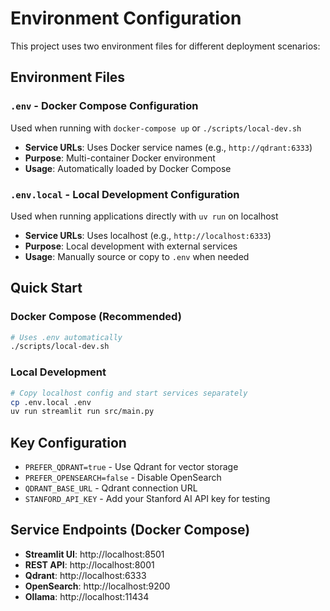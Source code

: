 # Environment Configuration

This project uses two environment files for different deployment scenarios:

## Environment Files

### `.env` - Docker Compose Configuration
Used when running with `docker-compose up` or `./scripts/local-dev.sh`

- **Service URLs**: Uses Docker service names (e.g., `http://qdrant:6333`)
- **Purpose**: Multi-container Docker environment
- **Usage**: Automatically loaded by Docker Compose

### `.env.local` - Local Development Configuration  
Used when running applications directly with `uv run` on localhost

- **Service URLs**: Uses localhost (e.g., `http://localhost:6333`)  
- **Purpose**: Local development with external services
- **Usage**: Manually source or copy to `.env` when needed

## Quick Start

### Docker Compose (Recommended)
```bash
# Uses .env automatically
./scripts/local-dev.sh
```

### Local Development
```bash
# Copy localhost config and start services separately
cp .env.local .env
uv run streamlit run src/main.py
```

## Key Configuration

- `PREFER_QDRANT=true` - Use Qdrant for vector storage
- `PREFER_OPENSEARCH=false` - Disable OpenSearch  
- `QDRANT_BASE_URL` - Qdrant connection URL
- `STANFORD_API_KEY` - Add your Stanford AI API key for testing

## Service Endpoints (Docker Compose)

- **Streamlit UI**: http://localhost:8501
- **REST API**: http://localhost:8001
- **Qdrant**: http://localhost:6333  
- **OpenSearch**: http://localhost:9200
- **Ollama**: http://localhost:11434